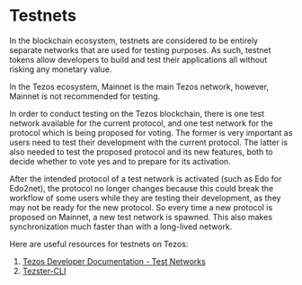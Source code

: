 # Testnets

In the blockchain ecosystem, testnets are considered to be entirely separate networks that are used for testing purposes. As such, testnet tokens allow developers to build and test their applications all without risking any monetary value. 

In the Tezos ecosystem, Mainnet is the main Tezos network, however, Mainnet is not recommended for testing. 

In order to conduct testing on the Tezos blockchain, there is one test network available for the current protocol, and one test network for the protocol which is being proposed for voting. The former is very important as users need to test their development with the current protocol. The latter is also needed to test the proposed protocol and its new features, both to decide whether to vote yes and to prepare for its activation. 

After the intended protocol of a test network is activated \(such as Edo for Edo2net\), the protocol no longer changes because this could break the workflow of some users while they are testing their development, as they may not be ready for the new protocol. So every time a new protocol is proposed on Mainnet, a new test network is spawned. This also makes synchronization much faster than with a long-lived network.

Here are useful resources for testnets on Tezos:

1. [Tezos Developer Documentation - Test Networks](https://tezos.gitlab.io/introduction/test_networks.html)
2. [Tezster-CLI](https://docs.cli.tezster.tech/)

